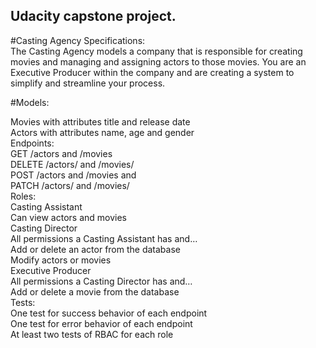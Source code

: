 ## Udacity capstone project.
#Casting Agency Specifications:<br>
The Casting Agency models a company that is responsible for creating movies and managing and assigning actors to those movies. You are an Executive Producer within the company and are creating a system to simplify and streamline your process.

#Models:

Movies with attributes title and release date<br>
Actors with attributes name, age and gender<br>
Endpoints:<br>
GET /actors and /movies<br>
DELETE /actors/ and /movies/<br>
POST /actors and /movies and<br>
PATCH /actors/ and /movies/<br>
Roles:<br>
Casting Assistant<br>
Can view actors and movies<br>
Casting Director<br>
All permissions a Casting Assistant has and…<br>
Add or delete an actor from the database<br>
Modify actors or movies<br>
Executive Producer<br>
All permissions a Casting Director has and…<br>
Add or delete a movie from the database<br>
Tests:<br>
One test for success behavior of each endpoint<br>
One test for error behavior of each endpoint<br>
At least two tests of RBAC for each role<br>
